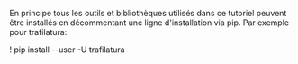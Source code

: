 En principe tous les outils et bibliothèques utilisés dans ce tutoriel peuvent être installés en décommentant une ligne d'installation via pip. Par exemple pour trafilatura:

! pip install --user -U trafilatura

